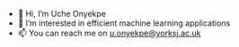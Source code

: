 - 👋 Hi, I’m Uche Onyekpe
- 👀 I’m interested in efficient machine learning applications
- 📫 You can reach me on u.onyekpe@yorksj.ac.uk

<!---
onyekpeu/onyekpeu is a ✨ special ✨ repository because its `README.md` (this file) appears on your GitHub profile.
You can click the Preview link to take a look at your changes.
--->
